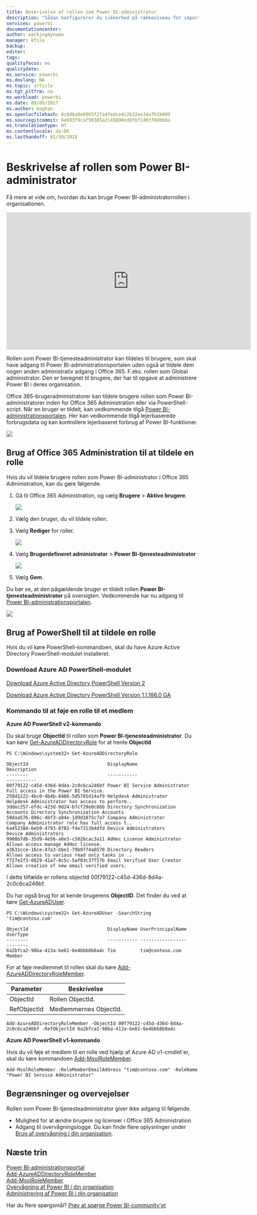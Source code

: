 ```yaml
---
title: Beskrivelse af rollen som Power BI-administrator
description: "Sådan konfigurerer du sikkerhed på rækkeniveau for importerede datasæt og DirectQuery i Power BI-tjenesten."
services: powerbi
documentationcenter: 
author: markingmyname
manager: kfile
backup: 
editor: 
tags: 
qualityfocus: no
qualitydate: 
ms.service: powerbi
ms.devlang: NA
ms.topic: article
ms.tgt_pltfrm: na
ms.workload: powerbi
ms.date: 09/05/2017
ms.author: maghan
ms.openlocfilehash: 6c0d6a0e0965f2fa4fedce4c2b32ee34a7b1b009
ms.sourcegitcommit: 6e693f9caf98385a2c45890cd0fbf2403f0dbb8a
ms.translationtype: HT
ms.contentlocale: da-DK
ms.lasthandoff: 01/30/2018
---
```

# <a name="understanding-the-power-bi-admin-role"></a>Beskrivelse af rollen som Power BI-administrator
Få mere at vide om, hvordan du kan bruge Power BI-administratorrollen i organisationen.

<iframe width="640" height="360" src="https://www.youtube.com/embed/PQRbdJgEm3k?showinfo=0" frameborder="0" allowfullscreen></iframe>

Rollen som Power BI-tjenesteadministrator kan tildeles til brugere, som skal have adgang til Power BI-administrationsportalen uden også at tildele dem nogen anden administrativ adgang i Office 365. F.eks. rollen som Global administrator. Den er beregnet til brugere, der har til opgave at administrere Power BI i deres organisation.

Office 365-brugeradministratorer kan tildele brugere rollen som Power BI-administratorer inden for Office 365 Administration eller via PowerShell-script. Når en bruger er tildelt, kan vedkommende tilgå [Power BI-administrationsportalen](service-admin-portal.md). Her kan vedkommende tilgå lejerbaserede forbrugsdata og kan kontrollere lejerbaseret forbrug af Power BI-funktioner.

![](media/service-admin-role/powerbi-admin-portal.png)

## <a name="using-the-office-365-admin-center-to-assign-a-role"></a>Brug af Office 365 Administration til at tildele en rolle
Hvis du vil tildele brugere rollen som Power BI-administrator i Office 365 Administration, kan du gøre følgende.

1. Gå til Office 365 Administration, og vælg **Brugere** > **Aktive brugere**.
   
    ![](media/service-admin-role/powerbi-admin-users.png)
2. Vælg den bruger, du vil tildele rollen.
3. Vælg **Rediger** for roller.
   
    ![](media/service-admin-role/powerbi-admin-edit-roles.png)
4. Vælg **Brugerdefineret administrator** > **Power BI-tjenesteadministrator**
   
    ![](media/service-admin-role/powerbi-admin-role.png)
5. Vælg **Gem**.

Du bør se, at den pågældende bruger er tildelt rollen **Power BI-tjenesteadministrator** på oversigten. Vedkommende har nu adgang til [Power BI-administrationsportalen](service-admin-portal.md).

![](media/service-admin-role/powerbi-admin-role-set.png)

## <a name="using-powershell-to-assign-a-role"></a>Brug af PowerShell til at tildele en rolle
Hvis du vil køre PowerShell-kommandoen, skal du have Azure Active Directory PowerShell-modulet installeret.

### <a name="download-azure-ad-powershell-module"></a>Download Azure AD PowerShell-modulet
[Download Azure Active Directory PowerShell Version 2](https://github.com/Azure/azure-docs-powershell-azuread/blob/master/Azure%20AD%20Cmdlets/AzureAD/index.md)

[Download Azure Active Directory PowerShell Version 1.1.166.0 GA](http://connect.microsoft.com/site1164/Downloads/DownloadDetails.aspx?DownloadID=59185)

### <a name="command-to-add-role-to-member"></a>Kommando til at føje en rolle til et medlem
**Azure AD PowerShell v2-kommando**

Du skal bruge **ObjectId** til rollen som **Power BI-tjenesteadministrator**. Du kan køre [Get-AzureADDirectoryRole](https://docs.microsoft.com/powershell/azuread/v2/get-azureaddirectoryrole) for at hente **ObjectId**

```
PS C:\Windows\system32> Get-AzureADDirectoryRole

ObjectId                             DisplayName                        Description
--------                             -----------                        -----------
00f79122-c45d-436d-8d4a-2c0c6ca246bf Power BI Service Administrator     Full access in the Power BI Service.
250d1222-4bc0-4b4b-8466-5d5765d14af9 Helpdesk Administrator             Helpdesk Administrator has access to perform..
3ddec257-efdc-423d-9d24-b7cf29e0c86b Directory Synchronization Accounts Directory Synchronization Accounts
50daa576-896c-4bf3-a84e-1d9d1875c7a7 Company Administrator              Company Administrator role has full access t..
6a452384-6eb9-4793-8782-f4e7313b4dfd Device Administrators              Device Administrators
9900b7db-35d9-4e56-a8e3-c5026cac3a11 AdHoc License Administrator        Allows access manage AdHoc license.
a3631cce-16ce-47a3-bbe1-79b9774a0570 Directory Readers                  Allows access to various read only tasks in ..
f727e2f3-0829-41a7-8c5c-5af83c37f57b Email Verified User Creator        Allows creation of new email verified users.
```

I dette tilfælde er rollens objectid 00f79122-c45d-436d-8d4a-2c0c6ca246bf.

Du har også brug for at kende brugerens **ObjectID**. Det finder du ved at køre [Get-AzureADUser](https://docs.microsoft.com/powershell/azuread/v2/get-azureaduser).

```
PS C:\Windows\system32> Get-AzureADUser -SearchString 'tim@contoso.com'

ObjectId                             DisplayName UserPrincipalName      UserType
--------                             ----------- -----------------      --------
6a2bfca2-98ba-413a-be61-6e4bbb8b8a4c Tim         tim@contoso.com        Member
```

For at føje medlemmet til rollen skal du køre [Add-AzureADDirectoryRoleMember](https://docs.microsoft.com/powershell/azuread/v2/add-azureaddirectoryrolemember).

| Parameter | Beskrivelse |
| --- | --- |
| ObjectId |Rollen ObjectId. |
| RefObjectId |Medlemmernes ObjectId. |

```
Add-AzureADDirectoryRoleMember -ObjectId 00f79122-c45d-436d-8d4a-2c0c6ca246bf -RefObjectId 6a2bfca2-98ba-413a-be61-6e4bbb8b8a4c
```

**Azure AD PowerShell v1-kommando**

Hvis du vil føje et medlem til en rolle ved hjælp af Azure AD v1-cmdlet'er, skal du køre kommandoen [Add-MsolRoleMember](https://docs.microsoft.com/powershell/msonline/v1/add-msolrolemember).

```
Add-MsolRoleMember -RoleMemberEmailAddress "tim@contoso.com" -RoleName "Power BI Service Administrator"
```

## <a name="limitations-and-considerations"></a>Begrænsninger og overvejelser
Rollen som Power BI-tjenesteadministrator giver ikke adgang til følgende.

* Mulighed for at ændre brugere og licenser i Office 365 Administration
* Adgang til overvågningslogge. Du kan finde flere oplysninger under [Brug af overvågning i din organisation](service-admin-auditing.md).

## <a name="next-steps"></a>Næste trin
[Power BI-administrationsportal](service-admin-portal.md)  
[Add-AzureADDirectoryRoleMember](https://docs.microsoft.com/powershell/azuread/v2/add-azureaddirectoryrolemember)  
[Add-MsolRoleMember](https://docs.microsoft.com/powershell/msonline/v1/add-msolrolemember)  
[Overvågning af Power BI i din organisation](service-admin-auditing.md)  
[Administrering af Power BI i din organisation](service-admin-administering-power-bi-in-your-organization.md)  

Har du flere spørgsmål? [Prøv at spørge Power BI-community'et](http://community.powerbi.com/)


